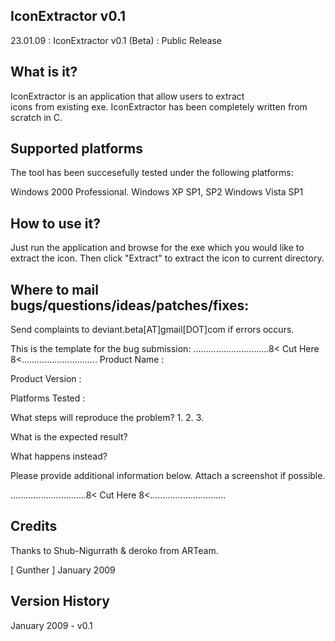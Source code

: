 IconExtractor v0.1
-------
 23.01.09 : IconExtractor v0.1 (Beta) : Public Release

What is it?
-----------
 IconExtractor is an application that allow users to extract  
 icons from existing exe.
 IconExtractor has been completely written from scratch in C.
 
Supported platforms
-------------------
The tool has been succesefully tested under the following platforms:

 Windows 2000 Professional.
 Windows XP SP1, SP2
 Windows Vista SP1

 How to use it?
--------------
 Just run the application and browse for the exe which you would like to 
 extract the icon.  Then click "Extract" to extract the icon to 
 current directory.

Where to mail bugs/questions/ideas/patches/fixes:
-------------------------------------------------
 Send complaints to deviant.beta[AT]gmail[DOT]com if errors occurs.
 
 This is the template for the bug submission:
 ..............................8< Cut Here 8<..............................
 Product Name		: 
 
 Product Version	: 
 
 Platforms Tested	: 
 
 What steps will reproduce the problem?
 1. 
 2. 
 3. 
 
 What is the expected result?
 
 What happens instead?
 
 Please provide additional information below.  Attach a screenshot if possible. 

 ..............................8< Cut Here 8<..............................
 
Credits
-------
 Thanks to Shub-Nigurrath & deroko from ARTeam.

[ Gunther ] January 2009

Version History
---------------
January 2009 - v0.1
